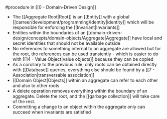 #procedure in [[0 - Domain-Driven Design]]

- The [[Aggregate Root|Root]] is an [[Entity]] with a global [[carreer/development/programming/Identity|identity]] which will be responsible for enforcing the [[Invariant|Invariants]]
- Entities within the boundaries of an [[domain-driven-design/concepts/domain-objects/Aggregate|Aggregate]] have local and secret identities that should not be available outside
- No references to something internal to an aggregate are allowed but for the root, tho references can be used transiently - which is easier to do with [[14 - Value Object|value objects]] because they can be copied
- As a corollary to the previous rule, only roots can be obtained directly with [[Database]] queries, everything else should be found by a [[7 - Association|transversable association]]
- [[Domain Object|Objects]] within an aggregate can refer to each other and also to other roots
- A delete operation removes everything within the boundary of an aggregate. Delete the root, and the [[garbage collection]] will take care of the rest.
- Committing a change to an object within the aggregate only can succeed when invariants are satisfied
